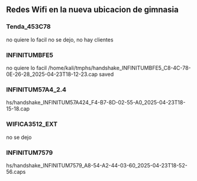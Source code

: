 ## Redes Wifi en la nueva ubicacion de gimnasia


### Tenda_453C78
no quiere lo facil
 no se dejo, no hay clientes

### INFINITUMBFE5
no quiere lo facil
/home/kali/tmphs/handshake_INFINITUMBFE5_C8-4C-78-0E-26-28_2025-04-23T18-12-23.cap saved


### INFINITUM57A4_2.4
 hs/handshake_INFINITUM57A424_F4-B7-8D-02-55-A0_2025-04-23T18-15-18.cap

### WIFICA3512_EXT
no se dejo


### INFINITUM7579
hs/handshake_INFINITUM7579_A8-54-A2-44-03-60_2025-04-23T18-52-56.caps

